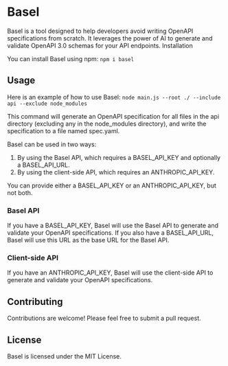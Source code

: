# Basel

Basel is a tool designed to help developers avoid writing OpenAPI specifications from scratch. It leverages the power of AI to generate and validate OpenAPI 3.0 schemas for your API endpoints.
Installation

You can install Basel using npm:
`npm i basel`

## Usage

Here is an example of how to use Basel:
`node main.js --root ./ --include api --exclude node_modules`

This command will generate an OpenAPI specification for all files in the api directory (excluding any in the node_modules directory), and write the specification to a file named spec.yaml.

Basel can be used in two ways:

1. By using the Basel API, which requires a BASEL_API_KEY and optionally a BASEL_API_URL.
2. By using the client-side API, which requires an ANTHROPIC_API_KEY.

You can provide either a BASEL_API_KEY or an ANTHROPIC_API_KEY, but not both.

### Basel API

If you have a BASEL_API_KEY, Basel will use the Basel API to generate and validate your OpenAPI specifications. If you also have a BASEL_API_URL, Basel will use this URL as the base URL for the Basel API.

### Client-side API

If you have an ANTHROPIC_API_KEY, Basel will use the client-side API to generate and validate your OpenAPI specifications.

## Contributing

Contributions are welcome! Please feel free to submit a pull request.

## License

Basel is licensed under the MIT License.
